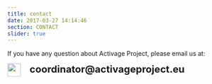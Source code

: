 ```yaml
---
title: contact
date: 2017-03-27 14:14:46
section: CONTACT
slider: true
---
```

If you have any question about Activage Project, please email us at:

<div>
<span style="font-size: 22px;"><img class="w3-image" style="width: 30px; float: left; margin-right: 20px;" src="/images/general/mail.png"> <b>coordinator@activageproject.eu</b></span>
</div>
